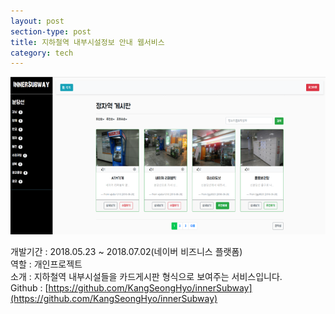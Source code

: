 ```yaml
---
layout: post
section-type: post
title: 지하철역 내부시설정보 안내 웹서비스
category: tech
---
```

![이미지](/capture/subway.png)

개발기간 : 2018.05.23 ~ 2018.07.02(네이버 비즈니스 플랫폼)<br/>
역할 : 개인프로젝트 <br/>
소개 : 지하철역 내부시설들을 카드게시판 형식으로 보여주는 서비스입니다.<br/>
Github : [https://github.com/KangSeongHyo/innerSubway](https://github.com/KangSeongHyo/innerSubway) <br/>
